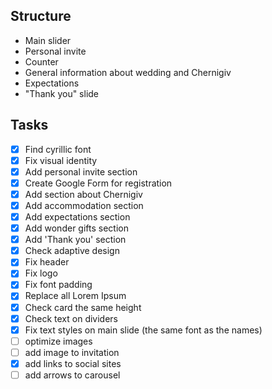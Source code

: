 ## Structure 

- Main slider
- Personal invite
- Counter
- General information about wedding and Chernigiv
- Expectations
- "Thank you" slide

## Tasks

- [x] Find cyrillic font
- [x] Fix visual identity
- [x] Add personal invite section
- [x] Create Google Form for registration
- [x] Add section about Chernigiv
- [x] Add accommodation section
- [x] Add expectations section
- [x] Add wonder gifts section
- [x] Add 'Thank you' section
- [x] Check adaptive design
- [x] Fix header
- [x] Fix logo
- [x] Fix font padding
- [x] Replace all Lorem Ipsum
- [x] Check card the same height
- [x] Check text on dividers
- [x] Fix text styles on main slide (the same font as the names)
- [ ] optimize images
- [ ] add image to invitation
- [x] add links to social sites
- [ ] add arrows to carousel